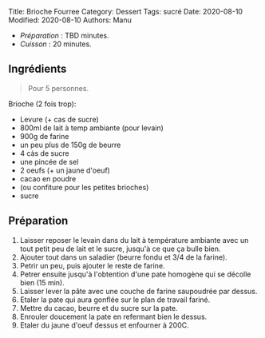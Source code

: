 Title: Brioche Fourree
Category: Dessert
Tags: sucré
Date: 2020-08-10
Modified: 2020-08-10
Authors: Manu

- *Préparation* : TBD minutes.
- *Cuisson* : 20 minutes.

## Ingrédients

> Pour 5 personnes.

Brioche (2 fois trop):

  - Levure (+ cas de sucre)    
  - 800ml de lait à temp ambiante (pour levain)
  - 900g de farine
  - un peu plus de 150g de beurre
  - 4 càs de sucre
  - une pincée de sel
  - 2 oeufs (+ un jaune d'oeuf)
  - cacao en poudre 
  - (ou confiture pour les petites brioches)
  - sucre

## Préparation

1. Laisser reposer le levain dans du lait à température ambiante avec un tout petit peu de lait et le sucre, jusqu'à ce que ça bulle bien.
2. Ajouter tout dans un saladier (beurre fondu et 3/4 de la farine). 
3. Petrir un peu, puis ajouter le reste de farine. 
4. Petrer ensuite jusqu'à l'obtention d'une pate homogène qui se décolle bien (15 min). 
5. Laisser lever la pâte avec une couche de farine saupoudrée par dessus.
6. Etaler la pate qui aura gonflée sur le plan de travail fariné.
7. Mettre du cacao, beurre et du sucre sur la pate.
8. Enrouler doucement la pate en refermant bien le dessus.
9. Etaler du jaune d'oeuf dessus et enfourner à 200C.

